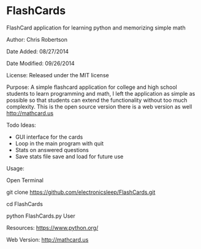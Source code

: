 FlashCards
==========

FlashCard application for learning python and memorizing simple math

Author: Chris Robertson

Date Added: 08/27/2014

Date Modified: 09/26/2014

License: Released under the MIT license

Purpose: A simple flashcard application for college and high school students to learn programming and math, I left the application as simple as possible so that students can extend the functionality without too much complexity. This is the open source version there is a web version as well http://mathcard.us

Todo Ideas:
* GUI interface for the cards
* Loop in the main program with quit
* Stats on answered questions
* Save stats file save and load for future use

Usage:

Open Terminal

git clone https://github.com/electronicsleep/FlashCards.git

cd FlashCards

python FlashCards.py User

Resources:
https://www.python.org/

Web Version:
http://mathcard.us
